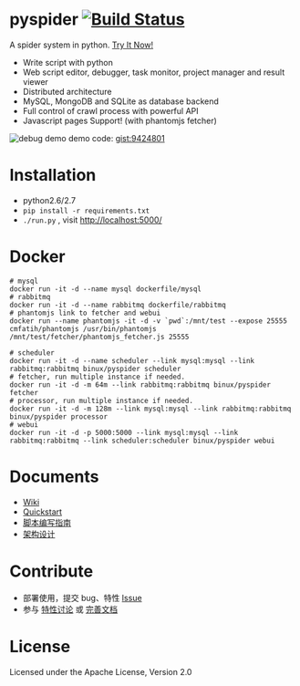 pyspider [![Build Status](https://travis-ci.org/binux/pyspider.png?branch=master)](https://travis-ci.org/binux/pyspider)
========

A spider system in python. [Try It Now!](http://demo.pyspider.org/)

- Write script with python
- Web script editor, debugger, task monitor, project manager and result viewer
- Distributed architecture
- MySQL, MongoDB and SQLite as database backend 
- Full control of crawl process with powerful API
- Javascript pages Support! (with phantomjs fetcher)


![debug demo](http://f.binux.me/debug_demo.png)
demo code: [gist:9424801](https://gist.github.com/binux/9424801)

Installation
============

* python2.6/2.7
* `pip install -r requirements.txt`
* `./run.py` , visit [http://localhost:5000/](http://localhost:5000/)

Docker
======

```
# mysql
docker run -it -d --name mysql dockerfile/mysql
# rabbitmq
docker run -it -d --name rabbitmq dockerfile/rabbitmq
# phantomjs link to fetcher and webui
docker run --name phantomjs -it -d -v `pwd`:/mnt/test --expose 25555 cmfatih/phantomjs /usr/bin/phantomjs /mnt/test/fetcher/phantomjs_fetcher.js 25555

# scheduler
docker run -it -d --name scheduler --link mysql:mysql --link rabbitmq:rabbitmq binux/pyspider scheduler
# fetcher, run multiple instance if needed.
docker run -it -d -m 64m --link rabbitmq:rabbitmq binux/pyspider fetcher
# processor, run multiple instance if needed.
docker run -it -d -m 128m --link mysql:mysql --link rabbitmq:rabbitmq binux/pyspider processor
# webui
docker run -it -d -p 5000:5000 --link mysql:mysql --link rabbitmq:rabbitmq --link scheduler:scheduler binux/pyspider webui
```

Documents
=========

* [Wiki](https://github.com/binux/pyspider/wiki)
* [Quickstart](https://github.com/binux/pyspider/wiki/Quickstart)
* [脚本编写指南](https://github.com/binux/pyspider/wiki/%E8%84%9A%E6%9C%AC%E7%BC%96%E5%86%99%E6%8C%87%E5%8D%97)
* [架构设计](http://blog.binux.me/2014/02/pyspider-architecture/)

Contribute
==========

* 部署使用，提交 bug、特性 [Issue](https://github.com/binux/pyspider/issues)
* 参与 [特性讨论](https://github.com/binux/pyspider/issues?labels=discussion&state=open) 或 [完善文档](https://github.com/binux/pyspider/wiki)


License
=======
Licensed under the Apache License, Version 2.0
